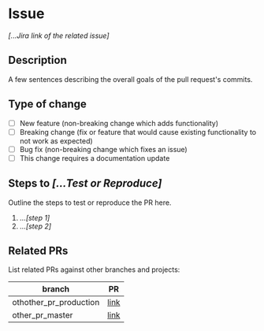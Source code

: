 # Issue
_[...Jira link of the related issue]_

## Description
A few sentences describing the overall goals of the pull request's commits.

## Type of change

- [ ] New feature (non-breaking change which adds functionality)
- [ ] Breaking change (fix or feature that would cause existing functionality to not work as expected)
- [ ] Bug fix (non-breaking change which fixes an issue)
- [ ] This change requires a documentation update

## Steps to _[...Test or Reproduce]_
Outline the steps to test or reproduce the PR here.

1. _...[step 1]_
2. _...[step 2]_

## Related PRs
List related PRs against other branches and projects:

branch | PR
 ------ | ------
othother_pr_production | [link]()
other_pr_master | [link]()